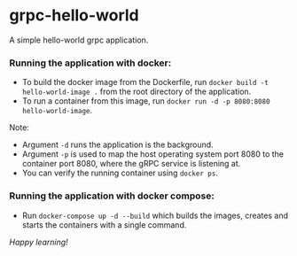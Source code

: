 # grpc-hello-world
A simple hello-world grpc application. 

### Running the application with docker:
- To build the docker image from the Dockerfile, run `docker build -t hello-world-image .` from the root directory of the application.
- To run a container from this image, run `docker run -d -p 8080:8080 hello-world-image`. 

Note:
- Argument `-d` runs the application is the background.
- Argument `-p` is used to map the host operating system port 8080 to the container port 8080, where the gRPC service is listening at.
- You can verify the running container using `docker ps`.
    
### Running the application with docker compose:
 - Run `docker-compose up -d --build` which builds the images, creates and starts the containers with a single command. 
 
 
 *Happy learning!*
